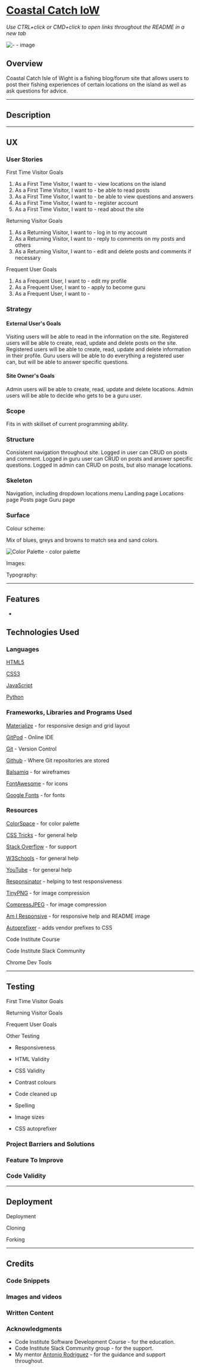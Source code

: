 # [**Coastal Catch IoW**]()

_Use CTRL+click or CMD+click to open links throughout the README in a new tab_

![-](-) - image

## Overview

Coastal Catch Isle of Wight is a fishing blog/forum site that allows users to post their fishing experiences of certain locations on the island as well as ask questions for advice.


---

## Description



---

## UX

### User Stories

First Time Visitor Goals

1. As a First Time Visitor, I want to - view locations on the island
2. As a First Time Visitor, I want to - be able to read posts
3. As a First Time Visitor, I want to - be able to view questions and answers
4. As a First Time Visitor, I want to - register account
5. As a First Time Visitor, I want to - read about the site

Returning Visitor Goals

1. As a Returning Visitor, I want to - log in to my account
2. As a Returning Visitor, I want to - reply to comments on my posts and others
3. As a Returning Visitor, I want to - edit and delete posts and comments if necessary

Frequent User Goals

1. As a Frequent User, I want to - edit my profile
2. As a Frequent User, I want to - apply to become guru
3. As a Frequent User, I want to - 

### **Strategy**

#### External User's Goals

Visiting users will be able to read in the information on the site.
Registered users will be able to create, read, update and delete posts on the site.
Registered users will be able to create, read, update and delete information in their profile.
Guru users will be able to do everything a registered user can, but will be able to answer specific questions.


#### Site Owner's Goals

Admin users will be able to create, read, update and delete locations.
Admin users will be able to decide who gets to be a guru user.

### **Scope**

Fits in with skillset of current programming ability.

### **Structure**

Consistent navigation throughout site.
Logged in user can CRUD on posts and comment.
Logged in guru user can CRUD on posts and answer specific questions.
Logged in admin can CRUD on posts, but also manage locations.


### **Skeleton**

Navigation, including dropdown locations menu
Landing page
Locations page
Posts page
Guru page




### **Surface**

Colour scheme:

Mix of blues, greys and browns to match sea and sand colors.

![Color Palette](/docs/img/colorscheme.png) - color palette


Images:



Typography:

---

## Features

-

## Technologies Used

### Languages

[HTML5](https://en.wikipedia.org/wiki/HTML5)

[CSS3](https://en.wikipedia.org/wiki/CSS)

[JavaScript](https://en.wikipedia.org/wiki/JavaScript)

[Python](https://en.wikipedia.org/wiki/Python_(programming_language))

### Frameworks, Libraries and Programs Used

[Materialize](https://materializecss.com/) - for responsive design and grid layout

[GitPod](https://www.gitpod.io/) - Online IDE

[Git](https://git-scm.com/) - Version Control

[Github](https://github.com/) - Where Git repositories are stored

[Balsamiq](https://balsamiq.com/) - for wireframes

[FontAwesome](https://fontawesome.com/) - for icons

[Google Fonts](https://fonts.google.com/) - for fonts

### Resources

[ColorSpace](https://mycolor.space/) - for color palette

[CSS Tricks](https://css-tricks.com/) - for general help

[Stack Overflow](https://stackoverflow.com/) - for support

[W3Schools](https://www.w3schools.com/) - for general help

[YouTube](https://youtube.com) - for general help

[Responsinator](http://www.responsinator.com/) - helping to test responsiveness

[TinyPNG](https://tinypng.com/) - for image compression

[CompressJPEG](https://compressjpeg.com/) - for image compression

[Am I Responsive](http://ami.responsivedesign.is/) - for responsive help and README image

[Autoprefixer](https://autoprefixer.github.io/) - adds vendor prefixes to CSS

Code Institute Course

Code Institute Slack Community

Chrome Dev Tools

---

## Testing

First Time Visitor Goals

Returning Visitor Goals

Frequent User Goals

Other Testing

- Responsiveness

- HTML Validity

- CSS Validity

- Contrast colours

- Code cleaned up

- Spelling

- Image sizes

- CSS autoprefixer

### Project Barriers and Solutions

### Feature To Improve

### Code Validity

---

## Deployment

Deployment


Cloning


Forking


---

## Credits

### Code Snippets

### Images and videos

### Written Content

### Acknowledgments

- Code Institute Software Development Course - for the education.
- Code Institute Slack Community group - for the support.
- My mentor [Antonio Rodriguez](https://github.com/AkaAnto) - for the guidance and support throughout.
